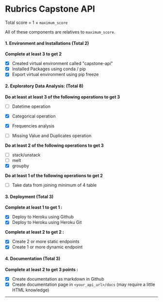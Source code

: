 # Rubrics Capstone API

Total score = 1 $\times$ `maximum_score`

All of these components are relatives to `maximum_score`. 


#### 1. Environment and Installations (Total 2)
**Complete at least 3 to get 2**
- [x] Created virtual environment called "capstone-api"
- [x] Installed Packages using conda / pip
- [x] Export virtual environment using pip freeze

#### 2. Exploratory Data Analysis: (Total 8)

**Do at least at least 3 of the following operations to get 3**
- [ ] Datetime operation 
- [x] Categorical operation 
- [x] Frequencies analysis 
- [ ] Missing Value and Duplicates operation


**Do at least 2 of the following operations to get 3**
- [ ] stack/unstack
- [ ] melt 
- [x] groupby 

**Do at least 1 of the following operations to get 2**
- [ ] Take data from joining minimum of 4 table 

#### 3. Deployment (Total 3)

**Complete at least 1 to get 1 :**
- [x] Deploy to Heroku using Github 
- [x] Deploy to Heroku using Heroku Git 

**Complete at least 2 to get 2 :**
- [x] Create 2 or more static endpoints
- [x] Create 1 or more dynamic endpoint

#### 4. Documentation (Total 3)
**Complete at least 2 to get 3 points :**
- [x] Create documentation as markdown in Github 
- [x] Create documentation page in `<your_api_url>/docs` (may require a little HTML knowledge)
___

